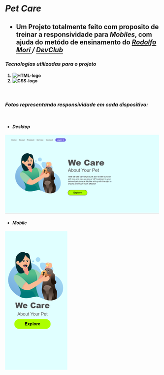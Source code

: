 <h1> <i> Pet Care </i> </h1>

<h2>
    <ul>
         <li> Um Projeto totalmente feito com proposito de treinar a responsividade para <i>Mobiles</i>, com ajuda do metódo de ensinamento do <a href="https://www.linkedin.com/in/rodolfomori" target=_blank> <i> Rodolfo Mori </a> / </i> <a href="https://rodolfomori.com.br/devclub" target=_blank> <i> DevClub </i> </a>
         </li> 
    </ul> 
</h2>

<h3> <i> Tecnologias utilizadas para o projeto </i> </h3>

<h4> 
    <ol> 
         <li> <img src="https://img.shields.io/badge/HTML5-E34F26?style=for-the-badge&logo=html5&logoColor=white" alt="HTML-logo"/> </li>
         <li> <img src="https://img.shields.io/badge/CSS3-1572B6?style=for-the-badge&logo=css3&logoColor=white" alt="CSS-logo"/> </li>
    </ol>
</h4> 
<br>

<h3> <i> Fotos representando responsividade em cada dispositivo: </i> </h3>
<br>

<h4> <ul> <li> <i> Desktop </i> </li> </ul> </h4>
<img src="./assets/Desktop.png" width=500px>

<h4> <ul> <li> <i> Mobile </i> </li> </ul> </h4>
<img src="./assets/Mobile.png" height=450px>
